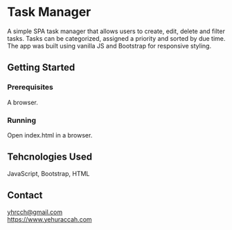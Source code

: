 # Task Manager
A simple SPA task manager that allows users to create, edit, delete and filter tasks.
Tasks can be categorized, assigned a priority and sorted by due time.
The app was built using vanilla JS and Bootstrap for responsive styling.

## Getting Started
### Prerequisites
A browser.
### Running
Open index.html in a browser.

## Tehcnologies Used
JavaScript, Bootstrap, HTML

## Contact
yhrcch@gmail.com  
https://www.yehuraccah.com
